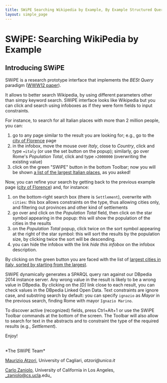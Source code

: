 ```yaml
---
title: SWiPE Searching Wikipedia by Example, By Example Structured Queries, BESt Query
layout: simple_page
---
```



# SWiPE: Searching WikiPedia by Example


## Introducing SWiPE
SWiPE is a research prototype interface that implements the _BESt Query_ paradigm ([WWW12 paper](http://www2012.wwwconference.org/proceedings/companion/p309.pdf)). 

It allows to better search Wikipedia, by using different parameters other than simpy keyword search.
SWiPE interface looks like Wikipedia but you can click and search using infoboxes as if they were form fields to input constraints.

For instance, to search for all Italian places with more than 2 million people, you can:

1. go to any page similar to the result you are looking for; e.g., go to the [city of Florence](/wiki/Florence) page
2. in the infobox, move the mouse over _Italy_, close to *Country*, click and type `=italy` (or use the set button on the popup); similarly, go over Rome's *Population Total*, click and type `>2000000` (overwriting the existing value)
3. click on the green "SWiPE" button in the bottom Toolbar; now you will be shown [a list of the largest Italian places](/wiki/Special:SwipeSearch?sp=Florence&dbo%3Acountry=Italy&dbo%3ApopulationTotal=%3E2000000), as you asked!

Now, you can refine your search by getting back to the previous example page ([city of Florence](/wiki/Florence)) and, for instance:

1. on the bottom-right search box (there is `Settlement`), overwrite with `cities`: this box allows constraints on the type,   thus allowing cities only, and filtering out provinces and other kind of settlements
2. go over and click on the *Population Total* field, then click on the star symbol appearing in the popup: this will show the population of the cities in the results
3. on the *Population Total* popup, click twice on the sort symbol appearing at the right of the star symbol: this will sort the results by the population size, by clicking twice the sort will be descending.
4. you can hide the infobox with the link _hide this infobox_ on the infobox description.

By clicking on the green button you are faced with the list of [largest cities in italy, sorted by starting from the largest](/wiki/Special:SwipeSearch?sp=Florence&dbo%3Acountry=Italy&dbo%3ApopulationTotal=%3E2000000&rdf%3Atype=cities&dbo%3ApopulationTotal=*&dbo:populationTotal=^desc).

SWiPE dynamically generates a SPARQL query ran against our DBpedia 2014 instance server. Any wrong value in the result is likely to be a wrong value in DBpedia. By clicking on the _[D]_ link close to each result, you can check values in the DBpedia Linked Open Data.
Text constraints are ignore case, and substring search by default: you can specify `ignazio` as *Mayor* in the previous search, finding Rome with mayor `Ignazio Marino`.

To discover active (recognized) fields, press Ctrl+Alt+1 or use the SWiPE Toolbar commands at the bottom of the screen. The Toolbar will also allow to search for text in the abstracts and to constraint the type of the required results (e.g., _Settlement_).

Enjoy!

<br/>
*The SWiPE Team*

[Maurizio Atzori](http://atzori.webofcode.org/), University of Cagliari, _atzori@unica.it_

[Carlo Zaniolo](http://www.cs.ucla.edu/~zaniolo/), University of California in Los Angeles, _zaniolo@cs.ucla.edu_

